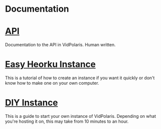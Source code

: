 # Documentation

# [API](./api/README.md)

Documentation to the API in VidPolaris. Human written.

# [Easy Heorku Instance](./heroku/README.md)

This is a tutorial of how to create an instance if you want it quickly or don't know how to make 
one on your own computer.

# [DIY Instance](./startup/README.md)

This is a guide to start your own instance of VidPolaris. Depending on what you're hosting it on, 
this may take from 10 minutes to an hour.
